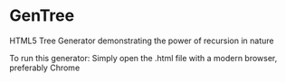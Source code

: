# GenTree
HTML5 Tree Generator demonstrating the power of recursion in nature

To run this generator:
Simply open the .html file with a modern browser, preferably Chrome
